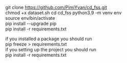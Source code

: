 
git clone https://github.com/PimiYvan/cd_fss.git <br/>
chmod +x dataset.sh 
cd cd_fss
python3.9 -m venv env <br/>
source env/bin/activate <br/>
pip install --upgrade pip <br/>
pip install -r requirements.txt <br/>



if you installed a package you should run <br/>
pip freeze > requirements.txt <br/>
if you setting up the project you should run <br/>
pip install -r requirements.txt <br/>

